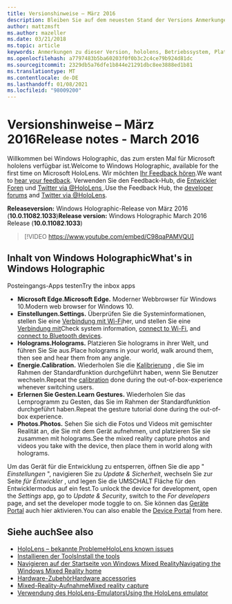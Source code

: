 ```yaml
---
title: Versionshinweise – März 2016
description: Bleiben Sie auf dem neuesten Stand der Versions Anmerkungen zu hololens für den Start von hololens und Windows Holographic.
author: mattzmsft
ms.author: mazeller
ms.date: 03/21/2018
ms.topic: article
keywords: Anmerkungen zu dieser Version, hololens, Betriebssystem, Plattform, Features, Build, Start
ms.openlocfilehash: a7797483b5ba60203f0f0b3c2c4ce79b924d81dc
ms.sourcegitcommit: 2329db5a76dfe1b844e21291dbc8ee3888ed1b81
ms.translationtype: MT
ms.contentlocale: de-DE
ms.lasthandoff: 01/08/2021
ms.locfileid: "98009200"
---
```

# <a name="release-notes---march-2016"></a><span data-ttu-id="63ac3-104">Versionshinweise – März 2016</span><span class="sxs-lookup"><span data-stu-id="63ac3-104">Release notes - March 2016</span></span>

<span data-ttu-id="63ac3-105">Willkommen bei Windows Holographic, das zum ersten Mal für Microsoft hololens verfügbar ist.</span><span class="sxs-lookup"><span data-stu-id="63ac3-105">Welcome to Windows Holographic, available for the first time on Microsoft HoloLens.</span></span> <span data-ttu-id="63ac3-106">Wir möchten [Ihr Feedback hören](https://docs.microsoft.com/windows/mixed-reality/give-us-feedback).</span><span class="sxs-lookup"><span data-stu-id="63ac3-106">We want to [hear your feedback](https://docs.microsoft.com/windows/mixed-reality/give-us-feedback).</span></span> <span data-ttu-id="63ac3-107">Verwenden Sie den Feedback-Hub, die [Entwickler Foren](https://forums.hololens.com) und [Twitter via @HoloLens ](https://twitter.com/hololens).</span><span class="sxs-lookup"><span data-stu-id="63ac3-107">Use the Feedback Hub, the [developer forums](https://forums.hololens.com) and [Twitter via @HoloLens](https://twitter.com/hololens).</span></span>

<span data-ttu-id="63ac3-108">**Releaseversion:** Windows Holographic-Release von März 2016 (**10.0.11082.1033**)</span><span class="sxs-lookup"><span data-stu-id="63ac3-108">**Release version:** Windows Holographic March 2016 Release (**10.0.11082.1033**)</span></span>

>[!VIDEO https://www.youtube.com/embed/C98qaPAMVQU]

## <a name="whats-in-windows-holographic"></a><span data-ttu-id="63ac3-109">Inhalt von Windows Holographic</span><span class="sxs-lookup"><span data-stu-id="63ac3-109">What's in Windows Holographic</span></span>

<span data-ttu-id="63ac3-110">Posteingangs-Apps testen</span><span class="sxs-lookup"><span data-stu-id="63ac3-110">Try the inbox apps</span></span>
* <span data-ttu-id="63ac3-111">**Microsoft Edge.**</span><span class="sxs-lookup"><span data-stu-id="63ac3-111">**Microsoft Edge.**</span></span> <span data-ttu-id="63ac3-112">Moderner Webbrowser für Windows 10.</span><span class="sxs-lookup"><span data-stu-id="63ac3-112">Modern web browser for Windows 10.</span></span>
* <span data-ttu-id="63ac3-113">**Einstellungen.**</span><span class="sxs-lookup"><span data-stu-id="63ac3-113">**Settings.**</span></span> <span data-ttu-id="63ac3-114">Überprüfen Sie die Systeminformationen, stellen Sie eine [Verbindung mit Wi-Fi](https://docs.microsoft.com/windows/mixed-reality/connecting-to-wi-fi-on-hololens)her, und stellen Sie eine [Verbindung mit](https://docs.microsoft.com/windows/mixed-reality/discover/hardware-accessories)</span><span class="sxs-lookup"><span data-stu-id="63ac3-114">Check system information, [connect to Wi-Fi](https://docs.microsoft.com/windows/mixed-reality/connecting-to-wi-fi-on-hololens), and [connect to Bluetooth devices](https://docs.microsoft.com/windows/mixed-reality/discover/hardware-accessories).</span></span>
* <span data-ttu-id="63ac3-115">**Holograms.**</span><span class="sxs-lookup"><span data-stu-id="63ac3-115">**Holograms.**</span></span> <span data-ttu-id="63ac3-116">Platzieren Sie holograms in ihrer Welt, und führen Sie Sie aus.</span><span class="sxs-lookup"><span data-stu-id="63ac3-116">Place holograms in your world, walk around them, then see and hear them from any angle.</span></span>
* <span data-ttu-id="63ac3-117">**Energie.**</span><span class="sxs-lookup"><span data-stu-id="63ac3-117">**Calibration.**</span></span> <span data-ttu-id="63ac3-118">Wiederholen Sie die [Kalibrierung](https://docs.microsoft.com/windows/mixed-reality/calibration) , die Sie im Rahmen der Standardfunktion durchgeführt haben, wenn Sie Benutzer wechseln.</span><span class="sxs-lookup"><span data-stu-id="63ac3-118">Repeat the [calibration](https://docs.microsoft.com/windows/mixed-reality/calibration) done during the out-of-box-experience whenever switching users.</span></span>
* <span data-ttu-id="63ac3-119">**Erlernen Sie Gesten.**</span><span class="sxs-lookup"><span data-stu-id="63ac3-119">**Learn Gestures.**</span></span> <span data-ttu-id="63ac3-120">Wiederholen Sie das Lernprogramm zu Gesten, das Sie im Rahmen der Standardfunktion durchgeführt haben.</span><span class="sxs-lookup"><span data-stu-id="63ac3-120">Repeat the gesture tutorial done during the out-of-box experience.</span></span>
* <span data-ttu-id="63ac3-121">**Photos.**</span><span class="sxs-lookup"><span data-stu-id="63ac3-121">**Photos.**</span></span> <span data-ttu-id="63ac3-122">Sehen Sie sich die Fotos und Videos mit gemischter Realität an, die Sie mit dem Gerät aufnehmen, und platzieren Sie sie zusammen mit holograms.</span><span class="sxs-lookup"><span data-stu-id="63ac3-122">See the mixed reality capture photos and videos you take with the device, then place them in world along with holograms.</span></span>

<span data-ttu-id="63ac3-123">Um das Gerät für die Entwicklung zu entsperren, öffnen Sie die app " *Einstellungen* ", navigieren Sie zu *Update & Sicherheit*, wechseln Sie zur Seite *für Entwickler* , und legen Sie die UMSCHALT Fläche für den Entwicklermodus auf ein fest.</span><span class="sxs-lookup"><span data-stu-id="63ac3-123">To unlock the device for development, open the *Settings* app, go to *Update & Security*, switch to the *For developers* page, and set the developer mode toggle to on.</span></span> <span data-ttu-id="63ac3-124">Sie können das [Geräte Portal](https://docs.microsoft.com/windows/mixed-reality/develop/platform-capabilities-and-apis/using-the-windows-device-portal) auch hier aktivieren.</span><span class="sxs-lookup"><span data-stu-id="63ac3-124">You can also enable the [Device Portal](https://docs.microsoft.com/windows/mixed-reality/develop/platform-capabilities-and-apis/using-the-windows-device-portal) from here.</span></span>

## <a name="see-also"></a><span data-ttu-id="63ac3-125">Siehe auch</span><span class="sxs-lookup"><span data-stu-id="63ac3-125">See also</span></span>
* [<span data-ttu-id="63ac3-126">HoloLens – bekannte Probleme</span><span class="sxs-lookup"><span data-stu-id="63ac3-126">HoloLens known issues</span></span>](https://docs.microsoft.com/windows/mixed-reality/hololens-known-issues)
* [<span data-ttu-id="63ac3-127">Installieren der Tools</span><span class="sxs-lookup"><span data-stu-id="63ac3-127">Install the tools</span></span>](https://docs.microsoft.com/windows/mixed-reality/develop/install-the-tools)
* [<span data-ttu-id="63ac3-128">Navigieren auf der Startseite von Windows Mixed Reality</span><span class="sxs-lookup"><span data-stu-id="63ac3-128">Navigating the Windows Mixed Reality home</span></span>](https://docs.microsoft.com/windows/mixed-reality/discover/navigating-the-windows-mixed-reality-home)
* [<span data-ttu-id="63ac3-129">Hardware-Zubehör</span><span class="sxs-lookup"><span data-stu-id="63ac3-129">Hardware accessories</span></span>](https://docs.microsoft.com/windows/mixed-reality/discover/hardware-accessories)
* [<span data-ttu-id="63ac3-130">Mixed-Reality-Aufnahme</span><span class="sxs-lookup"><span data-stu-id="63ac3-130">Mixed reality capture</span></span>](https://docs.microsoft.com/windows/mixed-reality/mixed-reality-capture)
* [<span data-ttu-id="63ac3-131">Verwendung des HoloLens-Emulators</span><span class="sxs-lookup"><span data-stu-id="63ac3-131">Using the HoloLens emulator</span></span>](https://docs.microsoft.com/windows/mixed-reality/develop/platform-capabilities-and-apis/using-the-hololens-emulator)

